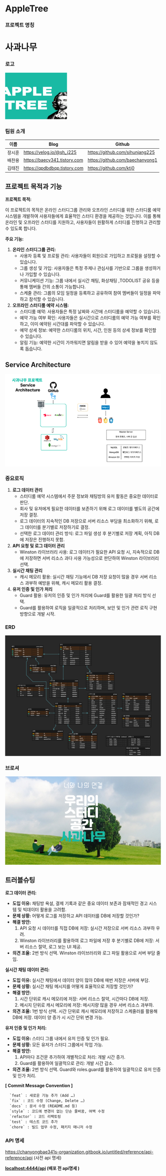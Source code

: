 # AppleTree

### 프로젝트 명칭

# 사과나무

### 로고

<!-- ![Alt text](./로고.png) -->
<img src="./로고.png" width="200" height="150" alt="">

### 팀원 소개

| 이름   | Blog                         | Github                          |
| ------ | ---------------------------- | ------------------------------- |
| 장시훈 | https://velog.io/@sh_j225    | https://github.com/sihunjang225 |
| 배찬용 | https://baecy341.tistory.com | https://github.com/baechanyong1 |
| 김태진 | https://qpdbdbqp.tistory.com | https://github.com/ktj0         |

## 프로젝트 목적과 기능

**프로젝트 목적:**

이 프로젝트의 목적은 온라인 스터디그룹 관리와 오프라인 스터디를 위한 스터디룸 예약 시스템을 개발하여 사용자들에게 효율적인 스터디 환경을 제공하는 것입니다. 이를 통해 온라인 및 오프라인 스터디를 지원하고, 사용자들이 원활하게 스터디를 진행하고 관리할 수 있도록 합니다.

**주요 기능:**

1. **온라인 스터디그룹 관리:**
   - 사용자 등록 및 프로필 관리: 사용자들이 회원으로 가입하고 프로필을 설정할 수 있습니다.
   - 그룹 생성 및 가입: 사용자들은 특정 주제나 관심사를 기반으로 그룹을 생성하거나 가입할 수 있습니다.
   - 커뮤니케이션 기능: 그룹 내에서 실시간 채팅, 화상채팅 ,TODOLIST 공유 등을 통해 멤버들 간의 소통이 가능합니다.
   - 스케줄 관리: 그룹의 모임 일정을 등록하고 공유하여 참여 멤버들이 일정을 파악하고 참석할 수 있습니다.
2. **오프라인 스터디룸 예약 시스템:**
   - 스터디룸 예약: 사용자들은 특정 날짜와 시간에 스터디룸을 예약할 수 있습니다.
   - 예약 가능 여부 확인: 사용자들은 실시간으로 스터디룸의 예약 가능 여부를 확인하고, 이미 예약된 시간대를 파악할 수 있습니다.
   - 예약 상세 정보: 예약한 스터디룸의 위치, 시간, 인원 등의 상세 정보를 확인할 수 있습니다.
   - 알림 기능: 예약한 시간이 가까워지면 알림을 받을 수 있어 예약을 놓치지 않도록 돕습니다.

## Service Architecture

![Alt text](./Service%20Architecture.png)

### 중요로직

1. **로그 데이터 관리**
   - 스터디룸 예약 시스템에서 주문 정보와 채팅방의 유저 활동은 중요한 데이터로 판단.
   - 회사 및 유저에게 필요한 데이터를 보존하기 위해 로그 데이터를 별도의 공간에 저장 결정.
   - 로그 데이터의 지속적인 DB 저장으로 서버 리소스 부담을 최소화하기 위해, 로그 데이터를 분기별로 저장하기로 결정.
   - 선택한 로그 데이터 관리 방식: 로그 파일 생성 후 분기별로 저장 계획, 아직 DB에 저장은 진행하지 못함.
2. **API 요청 및 로그 데이터 관리**
   - Winston 라이브러리 사용: 로그 데이터가 필요한 API 요청 시, 지속적으로 DB에 저장하면 서버 리소스 과다 사용 가능성으로 판단하여 Winston 라이브러리 선택.
3. **실시간 채팅 관리**
   - 캐시 메모리 활용: 실시간 채팅 기능에서 DB 저장 요청이 많을 경우 서버 리소스 과부하 예방을 위해, 캐시 메모리 활용 결정.
4. **유저 인증 및 인가 처리**
   - Guard 활용: 유저의 인증 및 인가 처리에 Guard를 활용한 일괄 처리 방식 선택.
   - Guard를 활용하여 로직을 일괄적으로 처리하며, 보안 및 인가 관련 로직 구현 방향으로 개발 시작.

### ERD

![Alt text](./사과나무ERD.png)

### 브로셔

![Alt text](./브로셔.png)

## 트러블슈팅

**로그 데이터 관리:**

- **도입 이유:** 채팅방 욕설, 결제 기록과 같은 중요 데이터 보존과 잠재적인 경고 시스템 및 빅데이터 활용을 고려함.
- **문제 상황:** 어떻게 로그를 저장하고 API 데이터를 DB에 저장할 것인가?
- **해결 방안:**
  1. API 요청 시 데이터를 직접 DB에 저장: 실시간 저장으로 서버 리소스 과부하 우려.
  2. Winston 라이브러리를 활용하여 로그 파일에 저장 후 분기별로 DB에 저장: 서버 리소스 절약, 로그 보는 UI 제공.
- **의견 조율:** 2번 방식 선택. Winston 라이브러리와 로그 파일 활용으로 서버 부담 줄임.

**실시간 채팅 데이터 관리:**

- **도입 이유:** 실시간 채팅에서 데이터 양이 많아 DB에 매번 저장은 서버에 부담.
- **문제 상황:** 실시간 채팅 메시지를 어떻게 효율적으로 저장할 것인가?
- **해결 방안:**
  1. 시간 단위로 캐시 메모리에 저장: 서버 리소스 절약, 시간마다 DB에 저장.
  2. 메시지 단위로 캐시 메모리에 저장: 메시지량 많을 경우 서버 리소스 과부하.
- **의견 조율:** 1번 방식 선택. 시간 단위로 캐시 메모리에 저장하고 스케줄러를 활용해 DB에 저장. 데이터 양 증가 시 시간 단위 변경 가능.

**유저 인증 및 인가 처리:**

- **도입 이유:** 스터디 그룹 내에서 유저 인증 및 인가 필요.
- **문제 상황:** 모든 유저가 스터디 그룹에서 작업 가능.
- **해결 방안:**
  1. API마다 조건문 추가하여 개별적으로 처리: 개발 시간 증가.
  2. Guard를 활용하여 일괄적으로 관리: 개발 시간 감소.
- **의견 조율:** 2번 방식 선택. Guard와 roles.guard를 활용하여 일괄적으로 유저 인증 및 인가 처리.

**[ Commit Message Convention ]**

      `feat` : 새로운 기능 추가 (Add …)
      `fix` : 코드 수정 (Change, Delete …)
      `docs` : 문서 수정 (README.md 등)
      `style` : 코드에 변경이 없는 단순 줄바꿈, 여백 수정
      `refactor` : 코드 리팩토링
      `test` : 테스트 코드 추가
      `chore` : 빌드 업무 수정, 패키지 매니저 수정

### API 명세

https://chanyongbae341s-organization.gitbook.io/untitled/reference/api-reference/api (사전 api 명세)

**[localhost:4444/api](http://localhost:4444/api) (배포 전 api명세 )**
